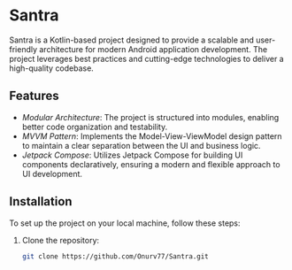 # Santra

Santra is a Kotlin-based project designed to provide a scalable and user-friendly architecture for modern Android application development. The project leverages best practices and cutting-edge technologies to deliver a high-quality codebase.

## Features

- *Modular Architecture*: The project is structured into modules, enabling better code organization and testability.
- *MVVM Pattern*: Implements the Model-View-ViewModel design pattern to maintain a clear separation between the UI and business logic.
- *Jetpack Compose*: Utilizes Jetpack Compose for building UI components declaratively, ensuring a modern and flexible approach to UI development.

## Installation

To set up the project on your local machine, follow these steps:

1. Clone the repository:
   ```bash
   git clone https://github.com/Onurv77/Santra.git
